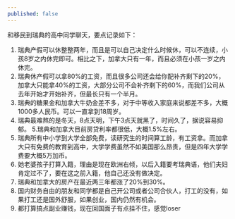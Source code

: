 ```yaml
---
published: false
---
```

和移民到瑞典的高中同学聊天，要点记录如下：
1. 瑞典产假可以休整整两年，而且是可以自己决定什么时候休，可以不连续，小孩8岁之内休完即可。相比之下，加拿大只有一年，而且必须在小孩一岁之内休完。
2. 瑞典休产假可以拿80%的工资，而且很多公司还会给你配补齐剩下的20%，加拿大只能拿40%的工资，大部分公司不会补齐剩下的60%，而我们公司从去年开始才开始补齐，但最长只有一个半月。
3. 瑞典的糖果金和加拿大牛奶金差不多，对于中等收入家庭来说都差不多，大概1000多人民币。可以一直拿到18周岁。
4. 瑞典最难熬的是冬天，8点天明，下午3点天就黑了，时间久了，据说容易抑郁。
5.瑞典和加拿大目前房贷利率都很低，大概1.5%左右。
6. 瑞典所有中小学到大学全部免费，读研究生的时间算工龄，有工资拿。而加拿大只有免费的教育到高中，大学学费虽然不如美国那么昂贵，但是四年大学学费要大概5万加币。
7. 她老婆孩子打算入籍，理由是现在欧洲右倾，以后入籍要考瑞典语，他们夫妇肯定过不了，要在这之前入籍，他自己还没有做决定。
8. 瑞典和加拿大的房产在最近两三年都涨了20%到30%。
9. 国内财务自由的朋友和同学都是自己开公司或者公司合伙人，打工的没有，如果打工还是国外舒服，如果创业，国内仍然有机会。
10. 都打算搞点副业赚钱，现在回国面子有点挂不住，感觉loser